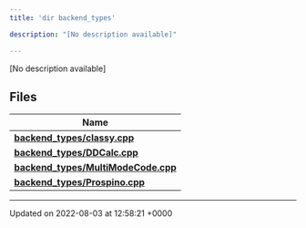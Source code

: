 ```yaml
---
title: 'dir backend_types'

description: "[No description available]"

---
```







[No description available]

## Files

| Name           |
| -------------- |
| **[backend_types/classy.cpp](/documentation/code/colliderbit/files/classy_8cpp/#file-classy.cpp)**  |
| **[backend_types/DDCalc.cpp](/documentation/code/colliderbit/files/ddcalc_8cpp/#file-ddcalc.cpp)**  |
| **[backend_types/MultiModeCode.cpp](/documentation/code/colliderbit/files/multimodecode_8cpp/#file-multimodecode.cpp)**  |
| **[backend_types/Prospino.cpp](/documentation/code/colliderbit/files/prospino_8cpp/#file-prospino.cpp)**  |






-------------------------------

Updated on 2022-08-03 at 12:58:21 +0000
